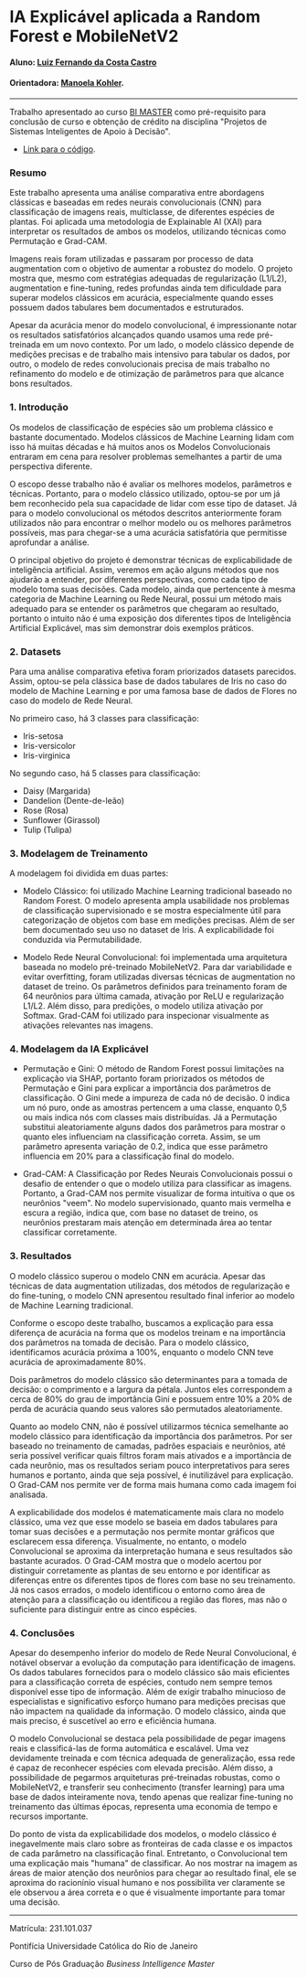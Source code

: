 # IA Explicável aplicada a Random Forest e MobileNetV2

#### Aluno: [Luiz Fernando da Costa Castro](https://github.com/lfcastro95)
#### Orientadora: [Manoela Kohler](https://github.com/manoelakohler).

---

Trabalho apresentado ao curso [BI MASTER](https://ica.puc-rio.ai/bi-master) como pré-requisito para conclusão de curso e obtenção de crédito na disciplina "Projetos de Sistemas Inteligentes de Apoio à Decisão".

- [Link para o código](https://github.com/lfcastro95/Explainable-AI-for-Classic-and-Convolutional-Models).

### Resumo

Este trabalho apresenta uma análise comparativa entre abordagens clássicas e baseadas em redes neurais convolucionais (CNN) para classificação de imagens reais, multiclasse, de diferentes espécies de plantas. Foi aplicada uma metodologia de Explainable AI (XAI) para interpretar os resultados de ambos os modelos, utilizando técnicas como Permutação e Grad-CAM.

Imagens reais foram utilizadas e passaram por processo de data augmentation com o objetivo de aumentar a robustez do modelo. O projeto mostra que, mesmo com estratégias adequadas de regularização (L1/L2), augmentation e fine-tuning, redes profundas ainda tem dificuldade para superar modelos clássicos em acurácia, especialmente quando esses possuem dados tabulares bem documentados e estruturados.

Apesar da acurácia menor do modelo convolucional, é impressionante notar os resultados satisfatórios alcançados quando usamos uma rede pré-treinada em um novo contexto. Por um lado, o modelo clássico depende de medições precisas e de trabalho mais intensivo para tabular os dados, por outro, o modelo de redes convolucionais precisa de mais trabalho no refinamento do modelo e de otimização de parâmetros para que alcance bons resultados.

### 1. Introdução

Os modelos de  classificação de espécies são um problema clássico e bastante documentado. Modelos clássicos de Machine Learning lidam com isso há muitas décadas e há muitos anos os Modelos Convolucionais entraram em cena para resolver problemas semelhantes a partir de uma perspectiva diferente.

O escopo desse trabalho não é avaliar os melhores modelos, parâmetros e técnicas. Portanto, para o modelo clássico utilizado, optou-se por um já bem reconhecido pela sua capacidade de lidar com esse tipo de dataset. Já para o modelo convolucional os métodos descritos anteriormente foram utilizados não para encontrar o melhor modelo ou os melhores parâmetros possíveis, mas para chegar-se a uma acurácia satisfatória que permitisse aprofundar a análise.

O principal objetivo do projeto é demonstrar técnicas de explicabilidade de inteligência artificial. Assim, veremos em ação alguns métodos que nos ajudarão a entender, por diferentes perspectivas, como cada tipo de modelo toma suas decisões. Cada modelo, ainda que pertencente à mesma categoria de Machine Learning ou Rede Neural, possui um método mais adequado para se entender os parâmetros que chegaram ao resultado, portanto o intuito não é uma exposição dos diferentes tipos de Inteligência Artificial Explicável, mas sim demonstrar dois exemplos práticos.

### 2. Datasets

Para uma análise comparativa efetiva foram priorizados datasets parecidos. Assim, optou-se pela clássica base de dados tabulares de Iris no caso do modelo de Machine Learning e por uma famosa base de dados de Flores no caso do modelo de Rede Neural.

No primeiro caso, há 3 classes para classificação:

* Iris-setosa
* Iris-versicolor
* Iris-virginica

No segundo caso, há 5 classes para classificação:

* Daisy (Margarida)
* Dandelion (Dente-de-leão)
* Rose (Rosa)
* Sunflower (Girassol)
* Tulip (Tulipa)


### 3. Modelagem de Treinamento

A modelagem foi dividida em duas partes:

* Modelo Clássico: foi utilizado Machine Learning tradicional baseado no Random Forest. O modelo apresenta ampla usabilidade nos problemas de classificação supervisionado e se mostra especialmente útil para categorização de objetos com base em medições precisas. Além de ser bem documentado seu uso no dataset de Iris. A explicabilidade foi conduzida via Permutabilidade.

* Modelo Rede Neural Convolucional: foi implementada uma arquitetura baseada no modelo pré-treinado MobileNetV2. Para dar variabilidade e evitar overfitting, foram utilizadas diversas técnicas de augmentation no dataset de treino. Os parâmetros definidos para treinamento foram de 64 neurônios para última camada, ativação por ReLU e regularização L1/L2. Além disso, para predições, o modelo utiliza ativação por Softmax. Grad-CAM foi utilizado para inspecionar visualmente as ativações relevantes nas imagens.

### 4. Modelagem da IA Explicável

* Permutação e Gini: O método de Random Forest possui limitações na explicação via SHAP, portanto foram priorizados os métodos de Permutação e Gini para explicar a importância dos parâmetros de classificação. O Gini mede a impureza de cada nó de decisão. 0 indica um nó puro, onde as amostras pertencem a uma classe, enquanto 0,5 ou mais indica nós com classes mais distribuídas. Já a Permutação substitui aleatoriamente alguns dados dos parâmetros para mostrar o quanto eles influenciam na classificação correta. Assim, se um parâmetro apresenta variação de 0.2, indica que esse parâmetro influencia em 20% para a classificação final do modelo.

* Grad-CAM: A Classificação por Redes Neurais Convolucionais possui o desafio de entender o que o modelo utiliza para classificar as imagens. Portanto, a Grad-CAM nos permite visualizar de forma intuitiva o que os neurônios "veem". No modelo supervisionado, quanto mais vermelha e escura a região, indica que, com base no dataset de treino, os neurônios prestaram mais atenção em determinada área ao tentar classificar corretamente.

### 3. Resultados

O modelo clássico superou o modelo CNN em acurácia. Apesar das técnicas de data augmentation utilizadas, dos métodos de regularização e do fine-tuning, o modelo CNN apresentou resultado final inferior ao modelo de Machine Learning tradicional.

Conforme o escopo deste trabalho, buscamos a explicação para essa diferença de acurácia na forma que os modelos treinam e na importância dos parâmetros na tomada de decisão. Para o modelo clássico, identificamos acurácia próxima a 100%, enquanto o modelo CNN teve acurácia de aproximadamente 80%.

Dois parâmetros do modelo clássico são determinantes para a tomada de decisão: o comprimento e a largura da pétala. Juntos eles correspondem a cerca de 80% do grau de importância Gini e possuem entre 10% a 20% de perda de acurácia quando seus valores são permutados aleatoriamente.

Quanto ao modelo CNN, não é possível utilizarmos técnica semelhante ao modelo clássico para identificação da importância dos parâmetros. Por ser baseado no treinamento de camadas, padrões espaciais e neurônios, até seria possível verificar quais filtros foram mais ativados e a importância de cada neurônio, mas os resultados seriam pouco interpretativos para seres humanos e portanto, ainda que seja possível, é inutilizável para explicação. O Grad-CAM nos permite ver de forma mais humana como cada imagem foi analisada.

A explicabilidade dos modelos é matematicamente mais clara no modelo clássico, uma vez que esse modelo se baseia em dados tabulares para tomar suas decisões e a permutação nos permite montar gráficos que esclarecem essa diferença. Visualmente, no entanto, o modelo Convolucional se aproxima da interpretação humana e seus resultados são bastante acurados. O Grad-CAM mostra que o modelo acertou por distinguir corretamente as plantas de seu entorno e por identificar as diferenças entre os diferentes tipos de flores com base no seu treinamento. Já nos casos errados, o modelo identificou o entorno como área de atenção para a classificação ou identificou a região das flores, mas não o suficiente para distinguir entre as cinco espécies.

### 4. Conclusões

Apesar do desempenho inferior do modelo de Rede Neural Convolucional, é notável observar a evolução da computação para identificação de imagens. Os dados tabulares fornecidos para o modelo clássico são mais eficientes para a classificação correta de espécies, contudo nem sempre temos disponível esse tipo de informação. Além de exigir trabalho minucioso de especialistas e significativo esforço humano para medições precisas que não impactem na qualidade da informação. O modelo clássico, ainda que mais preciso, é suscetível ao erro e eficiência humana.

O modelo Convolucional se destaca pela possibilidade de pegar imagens reais e classificá-las de forma automática e escalável. Uma vez devidamente treinada e com técnica adequada de generalização, essa rede é capaz de reconhecer espécies com elevada precisão. Além disso, a possibilidade de pegarmos arquiteturas pré-treinadas robustas, como o MobileNetV2, e transferir seu conhecimento (transfer learning) para uma base de dados inteiramente nova, tendo apenas que realizar fine-tuning no treinamento das últimas épocas, representa uma economia de tempo e recursos importante.

Do ponto de vista da explicabilidade dos modelos, o modelo clássico é inegavelmente mais claro sobre as fronteiras de cada classe e os impactos de cada parâmetro na classificação final. Entretanto, o Convolucional tem uma explicação mais "humana" de classificar. Ao nos mostrar na imagem as áreas de maior atenção dos neurônios para chegar ao resultado final, ele se aproxima do racionínio visual humano e nos possibilita ver claramente se ele observou a área correta e o que é visualmente importante para tomar uma decisão.

---

Matrícula: 231.101.037

Pontifícia Universidade Católica do Rio de Janeiro

Curso de Pós Graduação *Business Intelligence Master*
